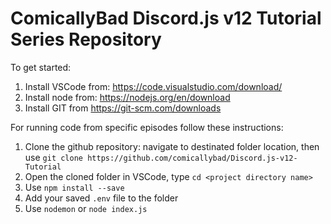 # ComicallyBad Discord.js v12 Tutorial Series Repository
To get started:
1. Install VSCode from: https://code.visualstudio.com/download/
2. Install node from: https://nodejs.org/en/download
3. Install GIT from https://git-scm.com/downloads

For running code from specific episodes follow these instructions:
1. Clone the github repository: navigate to destinated folder location, then use `git clone https://github.com/comicallybad/Discord.js-v12-Tutorial`
2. Open the cloned folder in VSCode, type `cd <project directory name>`
3. Use `npm install --save`
4. Add your saved `.env` file to the folder
5. Use `nodemon` or `node index.js`